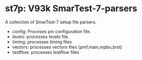 # st7p: V93k SmarTest-7-parsers
A collection of SmarTest-7 setup file parsers.

* config: Proceses pin configuration file. 
* levels: processes levels file. 
* timing; processes timing files
* vectors: processes vectors files (pmf,main,mpbu,brst)
* testflow: processes testflow files

